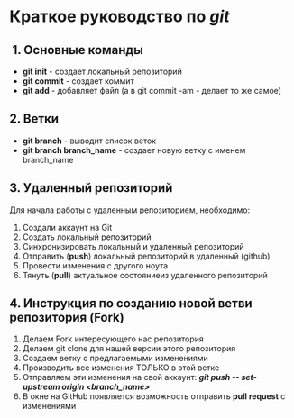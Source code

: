 # Краткое руководство по *git*
##  1. Основные команды 
* **git init** - создает локальный репозиторий
* **git commit** - создает коммит
* **git add** - добавляет файл (а в git commit -am - делает то же самое)
## 2. Ветки
* **git branch** - выводит список веток 
* **git branch branch_name** - создает новую ветку с именем branch_name
## 3. Удаленный репозиторий 
Для начала работы с удаленным репозиторием, необходимо:
1. Создали аккаунт на Git
2. Создать локальный репозиторий
3. Синхронизировать локальный и удаленный репозиторий
4. Отправить (**push**) локальный репозиторий в удаленный (github)
5. Провести изменения с другого ноута
6. Тянуть (**pull**) актуальное состояниеиз удаленного репозиторий
## 4. Инструкция по созданию новой ветви репозитория (Fork)
1. Делаем Fork интересующего нас репозитория
2. Делаем git clone для нашей версии этого репозитория
3. Создаем ветку с предлагаемыми изменениями
4. Производить все изменения ТОЛЬКО в этой ветке
5. Отправляем эти изменения на свой аккаунт: _**git push -- set-upstream origin <branch_name>**_  
6. В окне на GitHub появляется возможность отправить **pull request** с изменениями